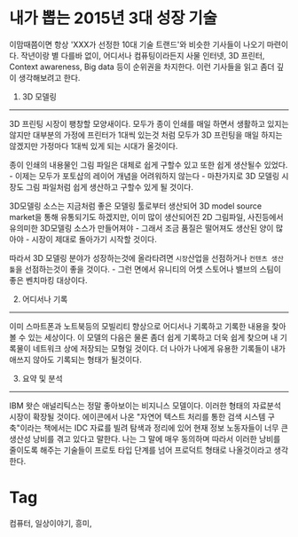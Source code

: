 내가 뽑는 2015년 3대 성장 기술
==========================

이맘때쯤이면 항상 'XXX가 선정한 10대 기술 트랜드'와 비슷한 기사들이 나오기 마련이다. 작년이랑 별 다를바 없이, 어디서나 컴퓨팅이라든지 사물 인터넷, 3D 프린터, Context awareness, Big data 등이 순위권을 차지한다. 이런 기사들을 읽고 좀더 깊이 생각해보려고 한다.

1. 3D 모델링
------------
3D 프린팅 시장이 팽창할 모양새이다. 모두가 종이 인쇄를 매일 하면서 생활하고 있지는 않지만 대부분의 가정에 프린터가 1대씩 있는것 처럼 모두가 3D 프린팅을 매일 하지는 않겠지만 가정마다 1대씩 있게 되는 시대가 올것이다.

종이 인쇄의 내용물인 그림 파일은 대체로 쉽게 구할수 있고 또한 쉽게 생산될수 있었다. - 이제는 모두가 포토샵의 레이어 개념을 어려워하지 않는다 - 마찬가지로 3D 모델링 시장도 그림 파일처럼 쉽게 생산하고 구할수 있게 될 것이다.

3D모델링 소스는 지금처럼 좋은 모델링 툴로부터 생산되어 3D model source market을 통해 유통되기도 하겠지만, 이미 많이 생산되어진 2D 그림파일, 사진등에서 유의미한 3D모델링 소스가 만들어져야 - 그래서 조금 품질은 떨어져도 생산된 양이 많아야 - 시장이 제대로 돌아가기 시작할 것이다.

따라서 3D 모델링 분야가 성장하는것에 올라타려면 ```시장```산업을 선점하거나 ```컨텐츠 생산툴```을 선점하는것이 좋을 것이다. - 그런 면에서 유니티의 어셋 스토어나 밸브의 스팀이 좋은 벤치마킹 대상이다.

2. 어디서나 기록
-------------
이미 스마트폰과 노트북등의 모빌리티 향상으로 어디서나 기록하고 기록한 내용을 찾아볼 수 있는 세상이다. 이 모델의 다음은 물론 좀더 쉽게 기록하고 더욱 쉽게 찾으며 내 기록물이 네트워크 상에 저장되는 모형일 것이다. 더 나아가 나에게 유용한 기록들이 내가 애쓰지 않아도 기록되는 형태가 될것이다.

3. 요약 및 분석
-------------
IBM 왓슨 애널리틱스는 정말 좋아보이는 비지니스 모델이다. 이러한 형태의 자료분석 시장이 확장될 것이다. 에이콘에서 나온 "자연어 텍스트 처리를 통한 검색 시스템 구축"이라는 책에서는 IDC 자료를 빌려 탐색과 정리에 있어 현재 정보 노동자들이 너무 큰 생산성 낭비를 겪고 있다고 말한다. 나는 그 말에 매우 동의하며 따라서 이러한 낭비를 줄이도록 해주는 기술들이 프로토 타입 단계를 넘어 프로덕트 형태로 나올것이라고 생각한다.

Tag
====
컴퓨터, 일상이야기, 흥미,